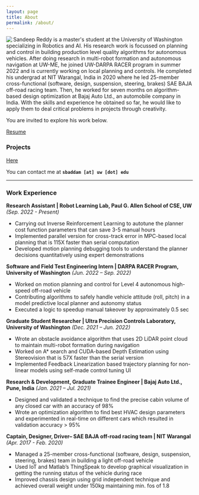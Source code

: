 ```yaml
---
layout: page
title: About
permalink: /about/
---
```


<!-- <div style="display:inline;" class="skill-row-img"> -->
<p style="display:inline;" class="skill-row-img">
<img align="left" src="https://user-images.githubusercontent.com/100727983/209484812-b6a54ee3-8cb7-4b60-91b1-cea6a8ecf6b8.jpg">
</p>
<!-- </div> -->

Sandeep Reddy is a master's student at the University of Washington specializing in Robotics and AI. His research work is focussed on planning and control in building production level quality algorithms for autonomous vehicles. After doing research in multi-robot formation and autonomous navigation at UW-ME, he joined UW-DARPA RACER program in summer 2022 and is currently working on local planning and controls. He completed his undergrad at NIT Warangal, India in 2020 where he led 25-member cross-functional (software, design, suspension, steering, brakes) SAE BAJA off-road racing team. Then, he worked for seven months on algorithm-based design optimization at Bajaj Auto Ltd., an automobile company in India. With the skills and experience he obtained so far, he would like to apply them to deal critical problems in projects through creativity.

You are invited to explore his work below.

[Resume](https://drive.google.com/file/d/1PgmMb10Pk7ew2wkXVtUXvtgyRYXENdLX/view?usp=share_link)

### Projects
[Here](https://sandeepreddybaddam.github.io/projects/)

You can contact me at **`sbaddam [at] uw [dot] edu`**

---

### Work Experience

**Research Assistant | Robot Learning Lab, Paul G. Allen School of CSE, UW** *(Sep. 2022 - Present)*
- Carrying out Inverse Reinforcement Learning to autotune the planner cost function parameters that can save  3-5 manual hours
- Implemented parallel version for cross-track error in MPC-based local planning that is 115X faster than serial computation
- Developed motion planning debugging tools to understand the planner decisions quantitatively using expert demonstrations

**Software and Field Test Engineering Intern | DARPA RACER Program, University of Washington** *(Jun. 2022 – Sep. 2022)*
- Worked on motion planning and control for Level 4 autonomous high-speed off-road vehicle
- Contributing algorithms to safely handle vehicle attitude (roll, pitch) in a model predictive local planner and autonomy status
- Executed a logic to speedup manual takeover by approximately 0.5 sec

**Graduate Student Researcher | Ultra Precision Controls Laboratory, University of Washington** *(Dec. 2021 – Jun. 2022)*
- Wrote an obstacle avoidance algorithm that uses 2D LiDAR point cloud  to maintain multi-robot formation during navigation
- Worked on A* search and CUDA-based Depth Estimation using Stereovision that is 57X faster than the serial version
- Implemented Feedback Linearization based trajectory planning for non-linear models using self-made control tuning UI

**Research & Development, Graduate Trainee Engineer | Bajaj Auto Ltd., Pune, India** *(Jan. 2021 – Jul. 2021)*
- Designed and validated a technique to find the precise cabin volume of any closed car with an accuracy of 98%
- Wrote an optimization algorithm to find best HVAC design parameters and experimented  in real-time on different cars which resulted in validation accuracy > 95%

**Captain, Designer, Driver– SAE BAJA off-road racing team | NIT Warangal** *(Apr. 2017 - Feb. 2020)*
- Managed a 25-member cross-functional (software, design, suspension, steering, brakes) team in building a light off-road vehicle
- Used IoT and Matlab’s ThingSpeak to develop graphical visualization in getting the running status of the vehicle during race
- Improved chassis design using grid independent technique and achieved overall weight under 150kg maintaining min. fos of 1.8

